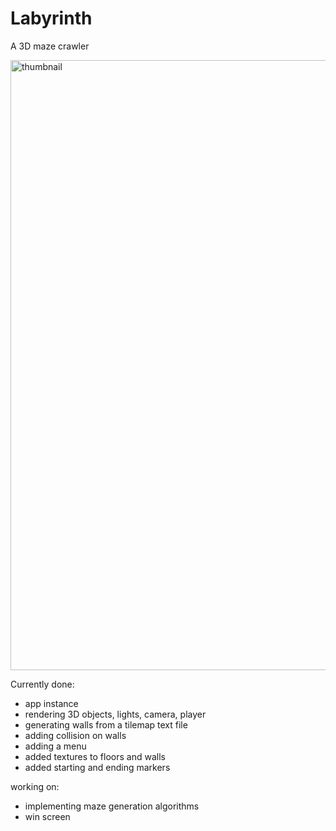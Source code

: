 # Labyrinth 
A 3D maze crawler

<img width="976" alt="thumbnail" src="https://github.com/user-attachments/assets/7fbb6b8d-5afd-46ab-b5bb-294f427d1a55">

Currently done:
- app instance 
- rendering 3D objects, lights, camera, player
- generating walls from a tilemap text file
- adding collision on walls
- adding a menu
- added textures to floors and walls
- added starting and ending markers

working on:
- implementing maze generation algorithms
- win screen